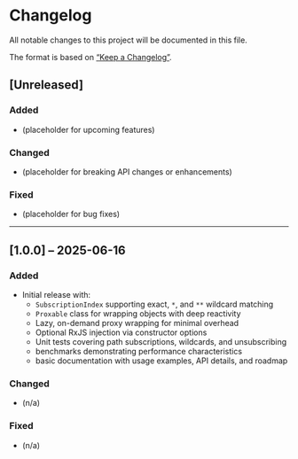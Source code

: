# Changelog

All notable changes to this project will be documented in this file.

The format is based on [“Keep a Changelog”](https://keepachangelog.com/en/1.0.0/).

## [Unreleased]

### Added
- (placeholder for upcoming features)

### Changed
- (placeholder for breaking API changes or enhancements)

### Fixed
- (placeholder for bug fixes)

---

## [1.0.0] – 2025-06-16

### Added
- Initial release with:
	- `SubscriptionIndex` supporting exact, `*`, and `**` wildcard matching
	- `Proxable` class for wrapping objects with deep reactivity
	- Lazy, on-demand proxy wrapping for minimal overhead
	- Optional RxJS injection via constructor options
	- Unit tests covering path subscriptions, wildcards, and unsubscribing
	- benchmarks demonstrating performance characteristics
	- basic documentation with usage examples, API details, and roadmap

### Changed
- (n/a)

### Fixed
- (n/a)
